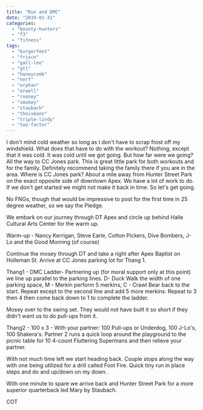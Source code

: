 ```yaml
---
title: "Run and DMC"
date: "2019-01-31"
categories: 
  - "bounty-hunters"
  - "f3"
  - "fitness"
tags: 
  - "burgerfeet"
  - "frisco"
  - "gall-lee"
  - "gtl"
  - "honeycomb"
  - "nerf"
  - "orphan"
  - "orwell"
  - "rooney"
  - "smokey"
  - "staubach"
  - "theismann"
  - "triple-lindy"
  - "two-factor"
---
```


I don't mind cold weather so long as I don't have to scrap frost off my windshield. What does that have to do with the workout? Nothing, except that it was cold. It was cold until we got going. But how far were we going? All the way to CC Jones park. This is great little park for both workouts and for the family. Definitely recommend taking the family there if you are in the area. Where is CC Jones park? About a mile away from Hunter Street Park on the exact opposite side of downtown Apex. We have a lot of work to do. If we don't get started we might not make it back in time. So let's get going.

No FNGs, though that would be impressive to post for the first time in 25 degree weather, so we say the Pledge.

We embark on our journey through DT Apex and circle up behind Halle Cultural Arts Center for the warm up.

Warm-up - Nancy Kerrigan, Steve Earle, Cotton Pickers, Dive Bombers, J-Lo and the Good Morning (of course)

Continue the mosey through DT and take a right after Apex Baptist on Holleman St. Arrive at CC Jones parking lot for Thang 1.

Thang1 - DMC Ladder- Partnering up (for moral support only at this point) we line up parallel to the parking lines. D- Duck Walk the width of one parking space, M - Merkin perform 5 merkins, C - Crawl Bear back to the start. Repeat except to the second line and add 5 more merkins. Repeat to 3 then 4 then come back down to 1 to complete the ladder.

Mosey over to the swing set. They would not have built it so short if they didn't want us to do pull-ups from it.

Thang2 - 100 x 3 - With your partner: 100 Pull-ups or Underdog, 100 J-Lo's, 100 Shakera's. Partner 2 runs a quick loop around the playground to the picnic table for 10 4-count Fluttering Supermans and then relieve your partner.

With not much time left we start heading back. Couple stops along the way with one being utilized for a drill called Foot Fire. Quick tiny run in place steps and do and up/down on my down.

With one minute to spare we arrive back and Hunter Street Park for a more superior quarterback led Mary by Staubach.

COT
